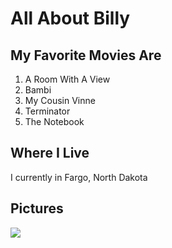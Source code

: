# All About Billy

## My Favorite Movies Are
1. A Room With A View
1. Bambi
1. My Cousin Vinne
1. Terminator
1. The Notebook

## Where I Live
I currently in Fargo, North Dakota

## Pictures
<img src="http://placekitten.com/600/400" />
